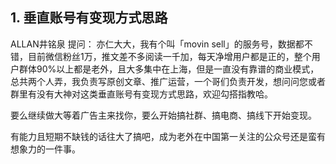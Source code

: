 ## 1. 垂直账号有变现方式思路
ALLAN井铭泉 提问：  亦仁大大，我有个叫「movin sell」的服务号，数据都不错，目前微信粉丝1万，推文差不多阅读一千加，每天净增用户都是正的，整个用户群体90%以上都是老外，且大多集中在上海，但是一直没有靠谱的商业模式，总共两个人弄，我负责写原创文章、推广运营，一个哥们负责开发，想问问您或者群里有没有大神对这类垂直账号有变现方式思路，欢迎勾搭指教哈。
 
要么继续做大等着广告主来找你，要么开始搞社群、搞电商、搞线下开始变现。 

有能力且短期不缺钱的话往大了搞吧，成为老外在中国第一关注的公众号还是蛮有想象力的一件事。